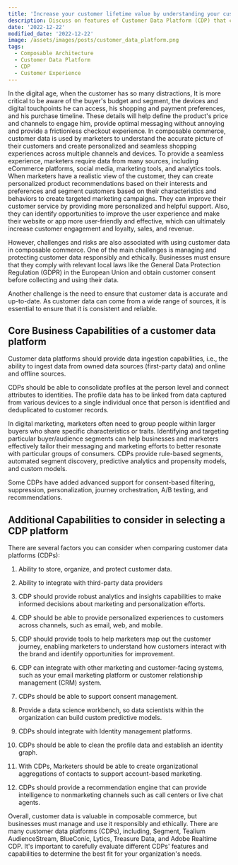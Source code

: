 ```yaml
---
title: 'Increase your customer lifetime value by understanding your customer's needs using a Customer Data Platform'
description: Discuss on features of Customer Data Platform (CDP) that can provide reliable customer information
date: '2022-12-22'
modified_date: '2022-12-22'
image: /assets/images/posts/customer_data_platform.png
tags:
  - Composable Architecture
  - Customer Data Platform
  - CDP
  - Customer Experience
---
```

In the digital age, when the customer has so many distractions, It is more critical to be aware of the buyer's budget and segment, the devices and digital touchpoints he can access, his shopping and payment preferences, and his purchase timeline. These details will help define the product's price and channels to engage him, provide optimal messaging without annoying and provide a frictionless checkout experience. In composable commerce, customer data is used by marketers to understand the accurate picture of their customers and create personalized and seamless shopping experiences across multiple channels and devices. To provide a seamless experience, marketers require data from many sources, including eCommerce platforms, social media, marketing tools, and analytics tools. When marketers have a realistic view of the customer, they can create personalized product recommendations based on their interests and preferences and segment customers based on their characteristics and behaviors to create targeted marketing campaigns. They can improve their customer service by providing more personalized and helpful support. Also, they can identify opportunities to improve the user experience and make their website or app more user-friendly and effective, which can ultimately increase customer engagement and loyalty,  sales, and revenue.

However, challenges and risks are also associated with using customer data in composable commerce. One of the main challenges is managing and protecting customer data responsibly and ethically. Businesses must ensure that they comply with relevant local laws like the General Data Protection Regulation (GDPR) in the European Union and obtain customer consent before collecting and using their data.

Another challenge is the need to ensure that customer data is accurate and up-to-date. As customer data can come from a wide range of sources, it is essential to ensure that it is consistent and reliable.

## Core Business Capabilities of a customer data platform

Customer data platforms should provide data ingestion capabilities, i.e., the ability to ingest data from owned data sources (first-party data) and online and offline sources.

CDPs should be able to consolidate profiles at the person level and connect attributes to identities. The profile data has to be linked from data captured from various devices to a single individual once that person is identified and deduplicated to customer records.

In digital marketing, marketers often need to group people within larger buyers who share specific characteristics or traits. Identifying and targeting particular buyer/audience segments can help businesses and marketers effectively tailor their messaging and marketing efforts to better resonate with particular groups of consumers. CDPs provide rule-based segments, automated segment discovery, predictive analytics and propensity models, and custom models.

Some CDPs have added advanced support for consent-based filtering, suppression, personalization, journey orchestration, A/B testing, and recommendations.

## Additional Capabilities to consider in selecting a CDP platform

There are several factors you can consider when comparing customer data platforms (CDPs):

1. Ability to store, organize, and protect customer data.

2. Ability to integrate with third-party data providers

3. CDP should provide robust analytics and insights capabilities to make informed decisions about marketing and personalization efforts.

4. CDP should be able to provide personalized experiences to customers across channels, such as email, web, and mobile.

5. CDP should provide tools to help marketers map out the customer journey, enabling marketers to understand how customers interact with the brand and identify opportunities for improvement.

6. CDP can integrate with other marketing and customer-facing systems, such as your email marketing platform or customer relationship management (CRM) system.

7. CDPs should be able to support consent management.

8. Provide a data science workbench, so data scientists within the organization can build custom predictive models.

9. CDPs should integrate with Identity management platforms.

10. CDPs should be able to clean the profile data and establish an identity graph.

11. With CDPs, Marketers should be able to create organizational aggregations of contacts to support account-based marketing.

12. CDPs should provide a recommendation engine that can provide intelligence to nonmarketing channels such as call centers or live chat agents.

Overall, customer data is valuable in composable commerce, but businesses must manage and use it responsibly and ethically. There are many customer data platforms (CDPs), including, Segment, Tealium AudienceStream, BlueConic, Lytics, Treasure Data, and Adobe Realtime CDP. It's important to carefully evaluate different CDPs' features and capabilities to determine the best fit for your organization's needs.

